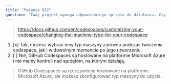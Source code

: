 ```yaml
---
title: "Pytanie 032"
question: "Twój projekt wymaga odpowiedniego sprzętu do działania. Czy możesz dostosować liczbę rdzeni CPU, które będą przydzielone do środowiska GitHub Codespace?"
---
```


> https://docs.github.com/en/codespaces/customizing-your-codespace/changing-the-machine-type-for-your-codespace
1. [x] Tak, możesz wybrać inny typ maszyny zarówno podczas tworzenia codespace, jak i w dowolnym momencie po jego utworzeniu.
1. [ ] Nie, GitHub Codespaces są hostowane na platformie Microsoft Azure i nie mamy kontroli nad sprzętem, na którym działają.
> GitHub Codespaces są rzeczywiście hostowane na platformie Microsoft Azure, ale możesz skonfigurować typ maszyny do użycia.
